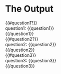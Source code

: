 # The Output

{{#question1?}}  
question1: {{question1}}  
{{/question1}}  
{{#question2?}}  
question2: {{question2}}  
{{/question2}}  
{{#question3}}  
question3: {{question3}}  
{{/question3}}  
